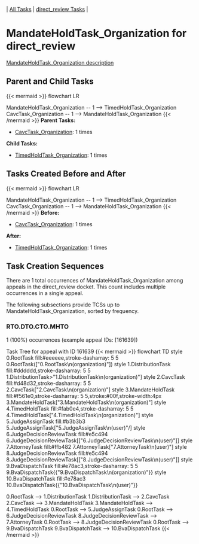 ---
---
<!-- DO NOT EDIT THIS FILE.  This file is autogenerated. -->
| [All Tasks](../alltasks.md) | [direct_review Tasks](tasklist.md) |

# MandateHoldTask_Organization for direct_review

[MandateHoldTask_Organization description](../task_descr/MandateHoldTask_Organization.md)

## Parent and Child Tasks

{{< mermaid >}}
flowchart LR

MandateHoldTask_Organization -- 1 --> TimedHoldTask_Organization
CavcTask_Organization -- 1 --> MandateHoldTask_Organization
{{< /mermaid >}}
**Parent Tasks:**

   * [CavcTask_Organization](CavcTask_Organization.md): 1 times

**Child Tasks:**

   * [TimedHoldTask_Organization](TimedHoldTask_Organization.md): 1 times

## Tasks Created Before and After

{{< mermaid >}}
flowchart LR

MandateHoldTask_Organization -- 1 --> TimedHoldTask_Organization
CavcTask_Organization -- 1 --> MandateHoldTask_Organization
{{< /mermaid >}}
**Before:**

   * [CavcTask_Organization](CavcTask_Organization.md): 1 times

**After:**

   * [TimedHoldTask_Organization](TimedHoldTask_Organization.md): 1 times

## Task Creation Sequences

There are 1 total occurrences of MandateHoldTask_Organization among appeals in the direct_review docket.  This count includes multiple occurrences in a single appeal.

The following subsections provide TCSs up to MandateHoldTask_Organization, sorted by frequency.

### RTO.DTO.CTO.MHTO

1 (100%) occurrences (example appeal IDs: [161639])

Task Tree for appeal with ID 161639
{{< mermaid >}}
flowchart TD
style 0.RootTask fill:#eeeeee,stroke-dasharray: 5 5
  0.RootTask(["0.RootTask\n(organization)"])
style 1.DistributionTask fill:#dddddd,stroke-dasharray: 5 5
  1.DistributionTask>"1.DistributionTask\n(organization)"]
style 2.CavcTask fill:#d48d32,stroke-dasharray: 5 5
  2.CavcTask["2.CavcTask\n(organization)"]
style 3.MandateHoldTask fill:#f561e0,stroke-dasharray: 5 5,stroke:#00f,stroke-width:4px
  3.MandateHoldTask["3.MandateHoldTask\n(organization)"]
style 4.TimedHoldTask fill:#fab0e4,stroke-dasharray: 5 5
  4.TimedHoldTask["4.TimedHoldTask\n(organization)"]
style 5.JudgeAssignTask fill:#b3b3b3
  5.JudgeAssignTask[\"5.JudgeAssignTask\n(user)"/]
style 6.JudgeDecisionReviewTask fill:#e5c494
  6.JudgeDecisionReviewTask[["6.JudgeDecisionReviewTask\n(user)"]]
style 7.AttorneyTask fill:#ffb482
  7.AttorneyTask["7.AttorneyTask\n(user)"]
style 8.JudgeDecisionReviewTask fill:#e5c494
  8.JudgeDecisionReviewTask[["8.JudgeDecisionReviewTask\n(user)"]]
style 9.BvaDispatchTask fill:#e78ac3,stroke-dasharray: 5 5
  9.BvaDispatchTask{{"9.BvaDispatchTask\n(organization)"}}
style 10.BvaDispatchTask fill:#e78ac3
  10.BvaDispatchTask{{"10.BvaDispatchTask\n(user)"}}

0.RootTask --> 1.DistributionTask
1.DistributionTask --> 2.CavcTask
2.CavcTask --> 3.MandateHoldTask
3.MandateHoldTask --> 4.TimedHoldTask
0.RootTask --> 5.JudgeAssignTask
0.RootTask --> 6.JudgeDecisionReviewTask
8.JudgeDecisionReviewTask --> 7.AttorneyTask
0.RootTask --> 8.JudgeDecisionReviewTask
0.RootTask --> 9.BvaDispatchTask
9.BvaDispatchTask --> 10.BvaDispatchTask
{{< /mermaid >}}



